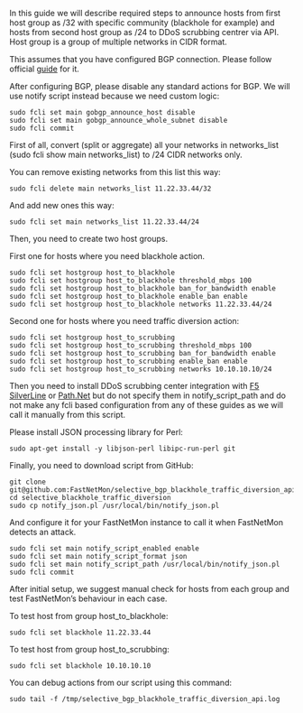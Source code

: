 In this guide we will describe required steps to announce hosts from first host group as /32 with specific community (blackhole for example) and hosts from second host group as /24 to DDoS scrubbing centrer via API. Host group is a group of multiple networks in CIDR format.

This assumes that you have configured BGP connection. Please follow official [guide](https://fastnetmon.com/docs-fnm-advanced/fastnetmon-bgp-unicast-configuration/) for it.

After configuring BGP, please disable any standard actions for BGP. We will use notify script instead because we need custom logic:
```
sudo fcli set main gobgp_announce_host disable
sudo fcli set main gobgp_announce_whole_subnet disable
sudo fcli commit
```

First of all, convert (split or aggregate) all your networks in networks_list (sudo fcli show main networks_list) to /24 CIDR networks only.

You can remove existing networks from this list this way:
```
sudo fcli delete main networks_list 11.22.33.44/32
```

And add new ones this way:
```
sudo fcli set main networks_list 11.22.33.44/24
```

Then, you need to create two host groups.

First one for hosts where you need blackhole action.
```
sudo fcli set hostgroup host_to_blackhole
sudo fcli set hostgroup host_to_blackhole threshold_mbps 100
sudo fcli set hostgroup host_to_blackhole ban_for_bandwidth enable
sudo fcli set hostgroup host_to_blackhole enable_ban enable
sudo fcli set hostgroup host_to_blackhole networks 11.22.33.44/24
```

Second one for hosts where you need traffic diversion action:
```
sudo fcli set hostgroup host_to_scrubbing
sudo fcli set hostgroup host_to_scrubbing threshold_mbps 100
sudo fcli set hostgroup host_to_scrubbing ban_for_bandwidth enable
sudo fcli set hostgroup host_to_scrubbing enable_ban enable
sudo fcli set hostgroup host_to_scrubbing networks 10.10.10.10/24
```

Then you need to install DDoS scrubbing center integration with [F5 SilverLine](https://fastnetmon.com/docs-fnm-advanced/fastnetmon-advanced-integration-with-f5-silverline-ddos-scrubbing-centre/) or [Path.Net](https://fastnetmon.com/docs-fnm-advanced/fastnetmon-advanced-integration-with-path-net-ddos-scrubbing-centre/) but do not specify them in notify_script_path and do not make any fcli based configuration from any of these guides as we will call it manually from this script.

Please install JSON processing library for Perl:
```
sudo apt-get install -y libjson-perl libipc-run-perl git 
```

Finally, you need to download script from GitHub:
```
git clone git@github.com:FastNetMon/selective_bgp_blackhole_traffic_diversion_api.git
cd selective_blackhole_traffic_diversion
sudo cp notify_json.pl /usr/local/bin/notify_json.pl
```

And configure it for your FastNetMon instance to call it when FastNetMon detects an attack.
```
sudo fcli set main notify_script_enabled enable
sudo fcli set main notify_script_format json
sudo fcli set main notify_script_path /usr/local/bin/notify_json.pl
sudo fcli commit
```

After initial setup, we suggest manual check for hosts from each group and test FastNetMon’s behaviour in each case.

To test host from group host_to_blackhole:
```
sudo fcli set blackhole 11.22.33.44
```

To test host from group host_to_scrubbing:
```
sudo fcli set blackhole 10.10.10.10
```

You can debug actions from our script using this command:
```
sudo tail -f /tmp/selective_bgp_blackhole_traffic_diversion_api.log
```
